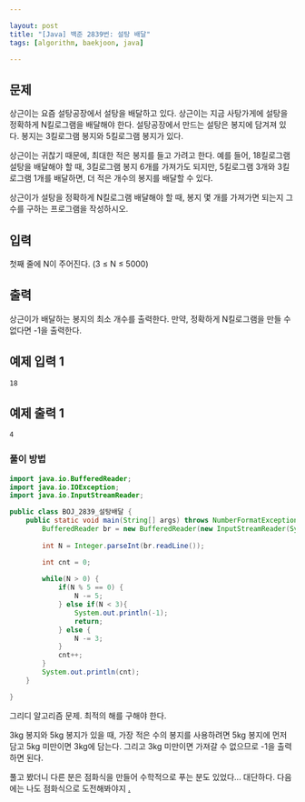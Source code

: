 ```yaml
---

layout: post
title: "[Java] 백준 2839번: 설탕 배달"
tags: [algorithm, baekjoon, java]

---
```


## 문제

상근이는 요즘 설탕공장에서 설탕을 배달하고 있다. 상근이는 지금 사탕가게에 설탕을 정확하게 N킬로그램을 배달해야 한다. 설탕공장에서 만드는 설탕은 봉지에 담겨져 있다. 봉지는 3킬로그램 봉지와 5킬로그램 봉지가 있다.

상근이는 귀찮기 때문에, 최대한 적은 봉지를 들고 가려고 한다. 예를 들어, 18킬로그램 설탕을 배달해야 할 때, 3킬로그램 봉지 6개를 가져가도 되지만, 5킬로그램 3개와 3킬로그램 1개를 배달하면, 더 적은 개수의 봉지를 배달할 수 있다.

상근이가 설탕을 정확하게 N킬로그램 배달해야 할 때, 봉지 몇 개를 가져가면 되는지 그 수를 구하는 프로그램을 작성하시오.

## 입력

첫째 줄에 N이 주어진다. (3 ≤ N ≤ 5000)

## 출력

상근이가 배달하는 봉지의 최소 개수를 출력한다. 만약, 정확하게 N킬로그램을 만들 수 없다면 -1을 출력한다.

## 예제 입력 1

```
18
```

## 예제 출력 1

```
4
```

### 풀이 방법

```java
import java.io.BufferedReader;
import java.io.IOException;
import java.io.InputStreamReader;

public class BOJ_2839_설탕배달 {
	public static void main(String[] args) throws NumberFormatException, IOException {
		BufferedReader br = new BufferedReader(new InputStreamReader(System.in));
		
		int N = Integer.parseInt(br.readLine());

		int cnt = 0;
		
		while(N > 0) {
			if(N % 5 == 0) {
				N -= 5;
			} else if(N < 3){
				System.out.println(-1);
				return;
			} else {
				N -= 3;
			}
			cnt++;
		}
		System.out.println(cnt);
	}

}

```

그리디 알고리즘 문제. 최적의 해를 구해야 한다. 

3kg 봉지와 5kg 봉지가 있을 때, 가장 적은 수의 봉지를 사용하려면 5kg 봉지에 먼저 담고 5kg 미만이면 3kg에 담는다. 그리고 3kg 미만이면 가져갈 수 없으므로 -1을 출력하면 된다.

풀고 봤더니 다른 분은 점화식을 만들어 수학적으로 푸는 분도 있었다... 대단하다. 다음에는 나도 점화식으로 도전해봐야지 [.](https://st-lab.tistory.com/72)

